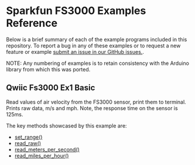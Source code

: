 # Sparkfun FS3000 Examples Reference
Below is a brief summary of each of the example programs included in this repository. To report a bug in any of these examples or to request a new feature or example [submit an issue in our GitHub issues.](https://github.com/sparkfun/qwiic_fs3000_py/issues). 

NOTE: Any numbering of examples is to retain consistency with the Arduino library from which this was ported. 

## Qwiic Fs3000 Ex1 Basic
Read values of air velocity from the FS3000 sensor, print them to terminal.
   Prints raw data, m/s and mph.
   Note, the response time on the sensor is 125ms.

The key methods showcased by this example are:
- [set_range()](https://docs.sparkfun.com/qwiic_fs3000_py/classqwiic__fs3000_1_1_qwiic_f_s3000.html#a55e14e5f8a49547b3586305649805fbb)
- [read_raw()](https://docs.sparkfun.com/qwiic_fs3000_py/classqwiic__fs3000_1_1_qwiic_f_s3000.html#a37e48e5e89238b7eb714eb387c64dc64)
- [read_meters_per_second()](https://docs.sparkfun.com/qwiic_fs3000_py/classqwiic__fs3000_1_1_qwiic_f_s3000.html#a75fded05b28441fff37264fc3af637b6)
- [read_miles_per_hour()](https://docs.sparkfun.com/qwiic_fs3000_py/classqwiic__fs3000_1_1_qwiic_f_s3000.html#ace67b03c85a75a609621596d492498b4)

